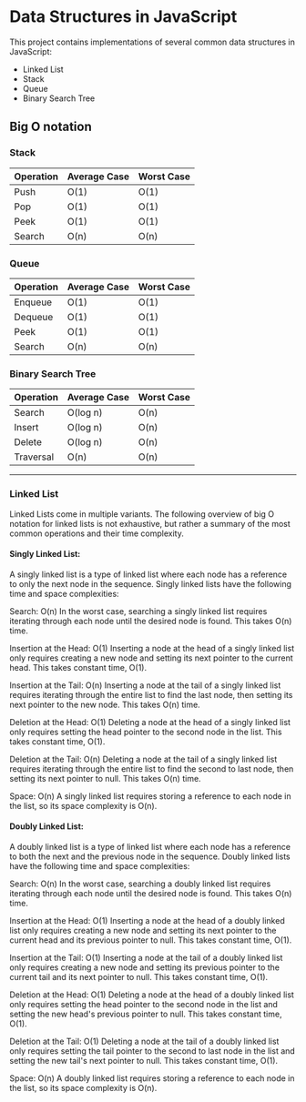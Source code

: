 # Data Structures in JavaScript

This project contains implementations of several common data structures in JavaScript:

- Linked List
- Stack
- Queue
- Binary Search Tree

## Big O notation

### Stack

| Operation | Average Case | Worst Case |
| --- | --- | --- |
| Push | O(1) | O(1) |
| Pop | O(1) | O(1) |
| Peek | O(1) | O(1) |
| Search | O(n) | O(n) |### Queue

### Queue

| Operation | Average Case | Worst Case |
| --- | --- | --- |
| Enqueue | O(1) | O(1) |
| Dequeue | O(1) | O(1) |
| Peek | O(1) | O(1) |
| Search | O(n) | O(n) |### Binary Search Tree

### Binary Search Tree

| Operation | Average Case | Worst Case |
| --- | --- | --- |
| Search | O(log n) | O(n) |
| Insert | O(log n) | O(n) |
| Delete | O(log n) | O(n) |
| Traversal | O(n) | O(n) |

 --------

### Linked List

Linked Lists come in multiple variants. The following overview of big O notation for linked lists is not exhaustive, but rather a summary of the most common operations and their time complexity.

#### Singly Linked List:

A singly linked list is a type of linked list where each node has a reference to only the next node in the sequence. Singly linked lists have the following time and space complexities:

Search: O(n)
In the worst case, searching a singly linked list requires iterating through each node until the desired node is found. This takes O(n) time.

Insertion at the Head: O(1)
Inserting a node at the head of a singly linked list only requires creating a new node and setting its next pointer to the current head. This takes constant time, O(1).

Insertion at the Tail: O(n)
Inserting a node at the tail of a singly linked list requires iterating through the entire list to find the last node, then setting its next pointer to the new node. This takes O(n) time.

Deletion at the Head: O(1)
Deleting a node at the head of a singly linked list only requires setting the head pointer to the second node in the list. This takes constant time, O(1).

Deletion at the Tail: O(n)
Deleting a node at the tail of a singly linked list requires iterating through the entire list to find the second to last node, then setting its next pointer to null. This takes O(n) time.

Space: O(n)
A singly linked list requires storing a reference to each node in the list, so its space complexity is O(n).

#### Doubly Linked List:

A doubly linked list is a type of linked list where each node has a reference to both the next and the previous node in the sequence. Doubly linked lists have the following time and space complexities:

Search: O(n)
In the worst case, searching a doubly linked list requires iterating through each node until the desired node is found. This takes O(n) time.

Insertion at the Head: O(1)
Inserting a node at the head of a doubly linked list only requires creating a new node and setting its next pointer to the current head and its previous pointer to null. This takes constant time, O(1).

Insertion at the Tail: O(1)
Inserting a node at the tail of a doubly linked list only requires creating a new node and setting its previous pointer to the current tail and its next pointer to null. This takes constant time, O(1).

Deletion at the Head: O(1)
Deleting a node at the head of a doubly linked list only requires setting the head pointer to the second node in the list and setting the new head's previous pointer to null. This takes constant time, O(1).

Deletion at the Tail: O(1)
Deleting a node at the tail of a doubly linked list only requires setting the tail pointer to the second to last node in the list and setting the new tail's next pointer to null. This takes constant time, O(1).

Space: O(n)
A doubly linked list requires storing a reference to each node in the list, so its space complexity is O(n).